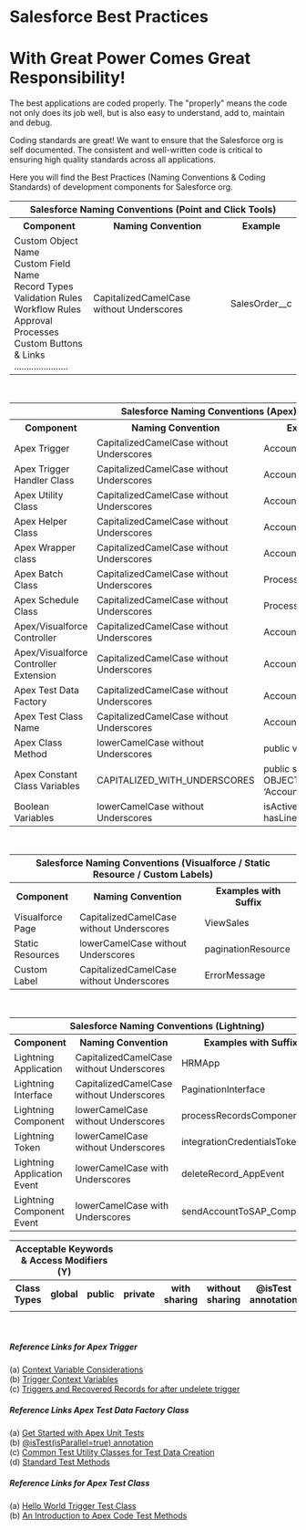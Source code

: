 # Salesforce Best Practices
# With Great Power Comes Great Responsibility!


The best applications are coded properly. The "properly" means the code not only does its job well, but is also easy to understand, add to, maintain and debug.

Coding standards are great! We want to ensure that the Salesforce org is self documented. The consistent and well-written code is critical to ensuring high quality standards across all applications. 

Here you will find the Best Practices (Naming Conventions & Coding Standards) of development components for Salesforce org.

<table>
	<tr>
		<th colspan="3">Salesforce Naming Conventions (Point and Click Tools)</th>
	</tr>
	<tr>
		<th>Component</th>
		<th>Naming Convention</th>
		<th>Example</th>
	</tr>
	<tr>
		<td>
			Custom Object Name<br/>
			Custom Field Name<br/>
			Record Types<br/>
			Validation Rules<br/>
			Workflow Rules<br/>
			Approval Processes<br/>
			Custom Buttons & Links<br/>
			......................<br/>
		</td>
		<td>CapitalizedCamelCase without Underscores</td>
		<td>SalesOrder__c</td>
	</tr>
</table>

<br/>

<table>
	<tr>
		<th colspan="3">Salesforce Naming Conventions (Apex)</th>
	</tr>
	<tr>
		<th>Component</th>
		<th>Naming Convention</th>
		<th>Examples with Suffix</th>
	</tr>
	<tr>
		<td>Apex Trigger</td>
		<td>CapitalizedCamelCase without Underscores</td>
		<td>AccountTrigger</td>
	</tr>
	<tr>
		<td>Apex Trigger Handler Class</td>
		<td>CapitalizedCamelCase without Underscores</td>
		<td>AccountTriggerHandler</td>
	</tr>
	<tr>
		<td>Apex Utility Class</td>
		<td>CapitalizedCamelCase without Underscores</td>
		<td>AccountUtility</td>
	</tr>
	<tr>
		<td>Apex Helper Class</td>
		<td>CapitalizedCamelCase without Underscores</td>
		<td>AccountRollupHelper</td>
	</tr>
	<tr>
		<td>Apex Wrapper class</td>
		<td>CapitalizedCamelCase without Underscores</td>
		<td>AccountWrapper</td>
	</tr>
	<tr>
		<td>Apex Batch Class</td>
		<td>CapitalizedCamelCase without Underscores</td>
		<td>ProcessAccountsBatch</td>
	</tr>
	<tr>
		<td>Apex Schedule Class</td>
		<td>CapitalizedCamelCase without Underscores</td>
		<td>ProcessAccountsBatchSchedule</td>
	</tr>
	<tr>
		<td>Apex/Visualforce Controller</td>
		<td>CapitalizedCamelCase without Underscores</td>
		<td>AccountController</td>
	</tr>
	<tr>
		<td>Apex/Visualforce Controller Extension</td>
		<td>CapitalizedCamelCase without Underscores</td>
		<td>AccountControllerExtension</td>
	</tr>
	<tr>
		<td>Apex Test Data Factory</td>
		<td>CapitalizedCamelCase without Underscores</td>
		<td>AccountTestDataFactory</td>
	</tr>
	<tr>
		<td>Apex Test Class Name</td>
		<td>CapitalizedCamelCase without Underscores</td>
		<td>AccountTest</td>
	</tr>
	<tr>
		<td>Apex Class Method</td>
		<td>lowerCamelCase without Underscores</td>
		<td>public void calculateSales(){}</td>
	</tr>
	<tr>
		<td>Apex Constant Class Variables</td>
		<td>CAPITALIZED_WITH_UNDERSCORES</td>
		<td>public static final OBJECT_TYPE_ACCOUNT = ‘Account’;</td>
	</tr>
	<tr>
		<td>Boolean Variables</td>
		<td>lowerCamelCase without Underscores</td>
		<td>isActive, hasErrors, hasLineItems, isSuccess etc.</td>
	</tr>
</table>

<br/>

<table>
	<tr>
		<th colspan="3">Salesforce Naming Conventions (Visualforce / Static Resource / Custom Labels)</th>
	</tr>
	<tr>
		<th>Component</th>
		<th>Naming Convention</th>
		<th>Examples with Suffix</th>
	</tr>
	<tr>
		<td>Visualforce Page</td>
		<td>CapitalizedCamelCase without Underscores</td>
		<td>ViewSales</td>
	</tr>
	<tr>
		<td>Static Resources</td>
		<td>lowerCamelCase without Underscores</td>
		<td>paginationResource</td>
	</tr>
	<tr>
		<td>Custom Label</td>
		<td>CapitalizedCamelCase without Underscores</td>
		<td>ErrorMessage</td>
	</tr>
</table>

<br/>

<table>
	<tr>
		<th colspan="3">Salesforce Naming Conventions (Lightning)</th>
	</tr>
	<tr>
		<th>Component</th>
		<th>Naming Convention</th>
		<th>Examples with Suffix</th>
	</tr>
	<tr>
		<td>Lightning Application</td>
		<td>CapitalizedCamelCase without Underscores</td>
		<td>HRMApp</td>
	</tr>
	<tr>
		<td>Lightning Interface</td>
		<td>CapitalizedCamelCase without Underscores</td>
		<td>PaginationInterface</td>
	</tr>
	<tr>
		<td>Lightning Component</td>
		<td>lowerCamelCase without Underscores</td>
		<td>processRecordsComponent</td>
	</tr>
	<tr>
		<td>Lightning Token</td>
		<td>lowerCamelCase without Underscores</td>
		<td>integrationCredentialsToken</td>
	</tr>
	<tr>
		<td>Lightning Application Event</td>
		<td>lowerCamelCase with Underscores</td>
		<td>deleteRecord_AppEvent</td>
	</tr>
	<tr>
		<td>Lightning Component Event</td>
		<td>lowerCamelCase with Underscores</td>
		<td>sendAccountToSAP_CompEvent</td>
	</tr>
</table>

<table>
	<tr>
		<th colspan="3">Acceptable Keywords & Access Modifiers (Y)</th>
	</tr>
	<tr>
		<th>Class Types</th>
		<th>global</th>
		<th>public</th>
		<th>private</th>
		<th>with sharing</th>
		<th>without sharing</th>		
		<th>@isTest annotation</th>
		<th>@isTest(SeeAllData=false) annotation</th>
		<th>@isTest(SeeAllData=true) annotation</th>
		<th>@isTest(isParallel=true) annotation</th>
		<th>@testSetup</th>
		<th>@TestVisible</th>
	</tr>
	<tr>
		<td></td>
		<td></td>
		<td></td>
		<td></td>
		<td></td>
		<td></td>
		<td></td>
		<td></td>
		<td></td>
		<td></td>
		<td></td>
		<td></td>
	</tr>
</table>

<br/>

##### Reference Links for Apex Trigger
(a) <a href="https://developer.salesforce.com/docs/atlas.en-us.apexcode.meta/apexcode/apex_triggers_context_variables_considerations.htm" target="_blank" alt="Context Variable Considerations">Context Variable Considerations</a><br/>
(b) <a href="https://developer.salesforce.com/docs/atlas.en-us.apexcode.meta/apexcode/apex_triggers_context_variables.htm" target="_blank" alt="Trigger Context Variables">Trigger Context Variables</a><br/>
(c) <a href="https://developer.salesforce.com/docs/atlas.en-us.apexcode.meta/apexcode/apex_triggers_recovered_records.htm" target="_blank" alt="Triggers and Recovered Records">Triggers and Recovered Records for after undelete trigger</a><br/>

##### Reference Links Apex Test Data Factory Class
(a) <a href="https://trailhead.salesforce.com/en/modules/apex_testing/units/apex_testing_intro" target="_blank" alt="Get Started with Apex Unit Tests">Get Started with Apex Unit Tests</a><br/>
(b) <a href="http://releasenotes.docs.salesforce.com/en-us/winter18/release-notes/rn_apex_annotation_istest_isparallel.htm" target="_blank" alt="@isTest(isParallel=true) annotation">@isTest(isParallel=true) annotation</a><br/>
(c) <a href="https://developer.salesforce.com/docs/atlas.en-us.apexcode.meta/apexcode/apex_testing_utility_classes.htm" target="_blank" alt="Common Test Utility Classes for Test Data Creation">Common Test Utility Classes for Test Data Creation</a><br/>
(d) <a href="https://developer.salesforce.com/docs/atlas.en-us.apexcode.meta/apexcode/apex_methods_system_test.htm" target="_blank" alt="Standard Test Methods">Standard Test Methods</a><br/>

##### Reference Links for Apex Test Class
(a) <a href="https://developer.salesforce.com/docs/atlas.en-us.apexcode.meta/apexcode/apex_qs_test.htm" target="_blank" alt="Hello World Trigger Test Class">Hello World Trigger Test Class</a><br/>
(b) <a href="https://developer.salesforce.com/page/An_Introduction_to_Apex_Code_Test_Methods" target="_blank" alt="An Introduction to Apex Code Test Methods">An Introduction to Apex Code Test Methods</a><br/>
